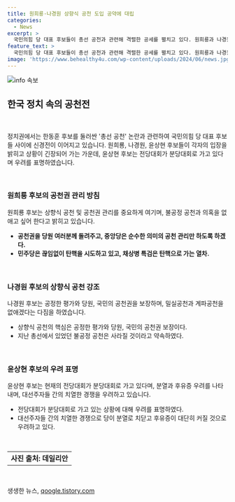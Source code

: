 ```yaml
---
title: 원희룡·나경원 상향식 공천 도입 공약에 대립
categories:
  - News
excerpt: >
  국민의힘 당 대표 후보들이 총선 공천과 관련해 격렬한 공세를 펼치고 있다. 원희룡과 나경원 후보는 상향식 공천을 강조하며 한동훈 후보를 겨냥했고, 한동훈 후보는 이에 대해 논란이 없다고 일축하며 반발했다. 이에 대해 윤상현 후보는 전당대회가 분당대회로 가고 있다며 우려의 목소리를 냈다. 후보들 간의 비방전이 계속되자 당 내 분열 우려를 나타내며 대선과 지방선거를 준비해야 하는 이 시기에 후보들의 네거티브 경쟁에 경계를 했다.
feature_text: >
  국민의힘 당 대표 후보들이 총선 공천과 관련해 격렬한 공세를 펼치고 있다. 원희룡과 나경원 후보는 상향식 공천을 강조하며 한동훈 후보를 겨냥했고, 한동훈 후보는 이에 대해 논란이 없다고 일축하며 반발했다. 이에 대해 윤상현 후보는 전당대회가 분당대회로 가고 있다며 우려의 목소리를 냈다. 후보들 간의 비방전이 계속되자 당 내 분열 우려를 나타내며 대선과 지방선거를 준비해야 하는 이 시기에 후보들의 네거티브 경쟁에 경계를 했다.
image: 'https://www.behealthy4u.com/wp-content/uploads/2024/06/news.jpg'
---
```


<p><img src="https://www.behealthy4u.com/wp-content/uploads/2024/06/news.jpg" alt="info 속보" /></p>

<h2 data-ke-size="size26">한국 정치 속의 공천전</h2>

<p data-ke-size="size16">&nbsp;</p>

<p>정치권에서는 한동훈 후보를 둘러싼 '총선 공천' 논란과 관련하여 국민의힘 당 대표 후보들 사이에 신경전이 이어지고 있습니다. 원희룡, 나경원, 윤상현 후보들이 각자의 입장을 밝히고 상황이 긴장되어 가는 가운데, 윤상현 후보는 전당대회가 분당대회로 가고 있다며 우려를 표명하였습니다.<p data-ke-size="size16">&nbsp;</p></p>

<h3 data-ke-size="size24">원희룡 후보의 공천권 관리 방침</h3>

<p data-ke-size="size16">원희룡 후보는 상향식 공천 및 공천권 관리를 중요하게 여기며, 불공정 공천과 의혹을 없애고 싶어 한다고 밝히고 있습니다.</p>

<ul>
  <li><b>공천권을 당원 여러분께 돌려주고, 중앙당은 순수한 의미의 공천 관리만 하도록 하겠다.</b></li>
  <li><b>민주당은 끊임없이 탄핵을 시도하고 있고, 채상병 특검은 탄핵으로 가는 열차.</b></li>
</ul>

<p data-ke-size="size16">&nbsp;</p>

<h3 data-ke-size="size24">나경원 후보의 상향식 공천 강조</h3>

<p data-ke-size="size16">나경원 후보는 공정한 평가와 당원, 국민의 공천권을 보장하며, 밀실공천과 계파공천을 없애겠다는 다짐을 하였습니다.</p>

<ul>
  <li>상향식 공천의 핵심은 공정한 평가와 당원, 국민의 공천권 보장이다.</li>
  <li>지난 총선에서 있었던 불공정 공천은 사라질 것이라고 약속하였다.</li>
</ul>

<p data-ke-size="size16">&nbsp;</p>

<h3 data-ke-size="size24">윤상현 후보의 우려 표명</h3>

<p data-ke-size="size16">윤상현 후보는 현재의 전당대회가 분당대회로 가고 있다며, 분열과 후유증 우려를 나타내며, 대선주자들 간의 치열한 경쟁을 우려하고 있습니다.</p>

<ul>
  <li>전당대회가 분당대회로 가고 있는 상황에 대해 우려를 표명하였다.</li>
  <li>대선주자들 간의 치열한 경쟁으로 당이 분열로 치닫고 후유증이 대단히 커질 것으로 우려하고 있다.</li>
</ul>

<p data-ke-size="size16">&nbsp;</p>

<table>
  <tbody>
    <tr>
      <td style="text-align: center; height: 17px;"><b>사진 출처: 데일리안</b></td>
    </tr>
  </tbody>
</table>

<p data-ke-size="size16">&nbsp;</p>
생생한 뉴스, <a href="https://qoogle.tistory.com" rel="dofollow">qoogle.tistory.com</a>


